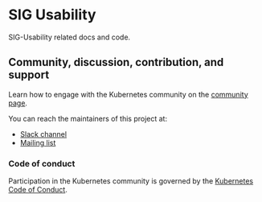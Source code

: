 # SIG Usability

SIG-Usability related docs and code.

## Community, discussion, contribution, and support

Learn how to engage with the Kubernetes community on the [community page](http://kubernetes.io/community/).

You can reach the maintainers of this project at:

- [Slack channel](https://kubernetes.slack.com/messages/sig-usability)
- [Mailing list](https://groups.google.com/forum/#!forum/kubernetes-sig-usability)

### Code of conduct

Participation in the Kubernetes community is governed by the [Kubernetes Code of Conduct](code-of-conduct.md).
